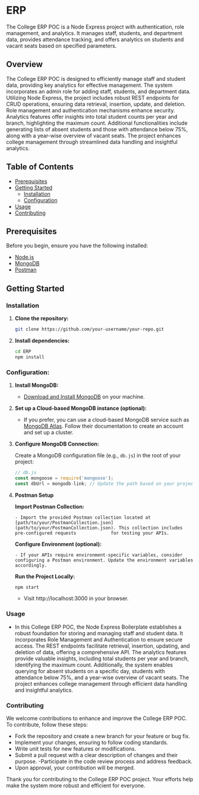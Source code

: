 # ERP

The College ERP POC is a Node Express project with authentication, role management, and analytics. It manages staff, students, and department data, provides attendance tracking, and offers analytics on students and vacant seats based on specified parameters.

## Overview

The College ERP POC is designed to efficiently manage staff and student data, providing key analytics for effective management. The system incorporates an admin role for adding staff, students, and department data. Utilizing Node Express, the project includes robust REST endpoints for CRUD operations, ensuring data retrieval, insertion, update, and deletion. Role management and authentication mechanisms enhance security. Analytics features offer insights into total student counts per year and branch, highlighting the maximum count. Additional functionalities include generating lists of absent students and those with attendance below 75%, along with a year-wise overview of vacant seats. The project enhances college management through streamlined data handling and insightful analytics.

## Table of Contents

- [Prerequisites](#prerequisites)
- [Getting Started](#getting-started)
  - [Installation](#installation)
  - [Configuration](#configuration)
- [Usage](#usage)
- [Contributing](#contributing)

## Prerequisites

Before you begin, ensure you have the following installed:

- [Node.js](https://nodejs.org/)
- [MongoDB](https://www.mongodb.com/)
- [Postman](https://www.postman.com/)

## Getting Started

### Installation

1. **Clone the repository:**

    ```bash
    git clone https://github.com/your-username/your-repo.git
    ```

2. **Install dependencies:**

    ```bash
    cd ERP
    npm install
    ```

### Configuration:

1. **Install MongoDB:**

   - [Download and Install MongoDB](https://www.mongodb.com/try/download/community) on your machine.

2. **Set up a Cloud-based MongoDB instance (optional):**

   - If you prefer, you can use a cloud-based MongoDB service such as [MongoDB Atlas](https://www.mongodb.com/cloud/atlas). Follow their documentation to create an account and set up a cluster.

3. **Configure MongoDB Connection:**

   Create a MongoDB configuration file (e.g., `db.js`) in the root of your project:

   ```javascript
   // db.js
   const mongoose = require('mongoose');
   const dbUrl = mongodb-link; // Update the path based on your project structure

4. **Postman Setup**

    **Import Postman Collection:**

       - Import the provided Postman collection located at [path/to/your/PostmanCollection.json](path/to/your/PostmanCollection.json). This collection includes pre-configured requests             for testing your APIs.

    **Configure Environment (optional):**

       - If your APIs require environment-specific variables, consider configuring a Postman environment. Update the environment variables accordingly.
   

   **Run the Project Locally:**

   ```bash
   npm start
   ```
     - Visit http://localhost:3000 in your browser.


### Usage

- In this College ERP POC, the Node Express Boilerplate establishes a robust foundation for storing and managing staff and student data. It incorporates Role Management and   Authentication to ensure secure access. The REST endpoints facilitate retrieval, insertion, updating, and deletion of data, offering a comprehensive API. The analytics features provide  valuable insights, including total students per year and branch, identifying the maximum count. Additionally, the system enables querying for absent students on a specific day,       students with attendance below 75%, and a year-wise overview of vacant seats. The project enhances college management through efficient data handling and insightful analytics.

### Contributing
We welcome contributions to enhance and improve the College ERP POC. To contribute, follow these steps:

- Fork the repository and create a new branch for your feature or bug fix.
- Implement your changes, ensuring to follow coding standards.
- Write unit tests for new features or modifications.
- Submit a pull request with a clear description of changes and their purpose.
-Participate in the code review process and address feedback.
- Upon approval, your contribution will be merged.

Thank you for contributing to the College ERP POC project. Your efforts help make the system more robust and efficient for everyone.
